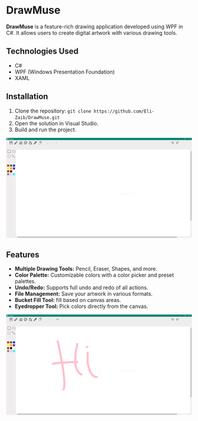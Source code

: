 # DrawMuse

**DrawMuse** is a feature-rich drawing application developed using WPF in C#. It allows users to create digital artwork with various drawing tools.

## Technologies Used
- C#
- WPF (Windows Presentation Foundation)
- XAML

## Installation
1. Clone the repository: `git clone https://github.com/Eli-Zaib/DrawMuse.git`
2. Open the solution in Visual Studio.
3. Build and run the project.

![Interface1](Images/Interface1.png)

## Features
- **Multiple Drawing Tools:** Pencil, Eraser, Shapes, and more.
- **Color Palette:** Customizable colors with a color picker and preset palettes.
- **Undo/Redo:** Supports full undo and redo of all actions.
- **File Management:** Save your artwork in various formats.
- **Bucket Fill Tool:** fill based on canvas areas.
- **Eyedropper Tool:** Pick colors directly from the canvas.

![Interface2](Images/Interface2.png)
